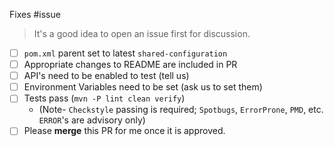 Fixes #issue

> It's a good idea to open an issue first for discussion.

- [ ] `pom.xml` parent set to latest `shared-configuration`
- [ ] Appropriate changes to README are included in PR
- [ ] API's need to be enabled to test (tell us)
- [ ] Environment Variables need to be set (ask us to set them)
- [ ] Tests pass (`mvn -P lint clean verify`)
  * (Note- `Checkstyle` passing is required; `Spotbugs`, `ErrorProne`, `PMD`, etc. `ERROR`'s are advisory only)
- [ ] Please **merge** this PR for me once it is approved.
